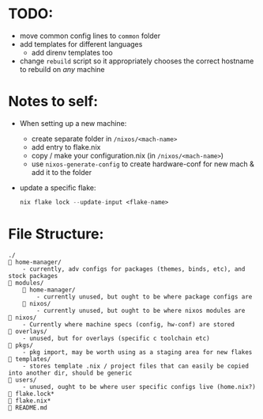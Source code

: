 # TODO:
- move common config lines to `common` folder
- add templates for different languages
  - add direnv templates too
- change `rebuild` script so it appropriately chooses the correct hostname to rebuild on _any_ machine

# Notes to self:
- When setting up a new machine:
    - create separate folder in `/nixos/<mach-name>`
    - add entry to flake.nix
    - copy / make your configuration.nix (in `/nixos/<mach-name>`)
    - use `nixos-generate-config` to create hardware-conf for new mach & add it to the folder

- update a specific flake:
    ```nix
    nix flake lock --update-input <flake-name>
    ```

# File Structure:
```
./
 home-manager/
    - currently, adv configs for packages (themes, binds, etc), and stock packages
 modules/
     home-manager/
        - currently unused, but ought to be where package configs are
     nixos/
        - currently unused, but ought to be where nixos modules are
 nixos/
    - Currently where machine specs (config, hw-conf) are stored
 overlays/
    - unused, but for overlays (specific c toolchain etc)
 pkgs/
    - pkg import, may be worth using as a staging area for new flakes
 templates/
    - stores template .nix / project files that can easily be copied into another dir, should be generic
 users/
    - unused, ought to be where user specific configs live (home.nix?)
 flake.lock*
 flake.nix*
 README.md
```



